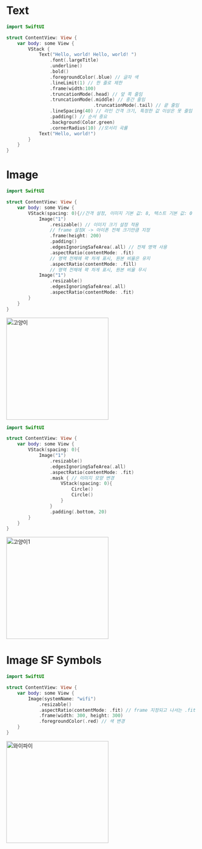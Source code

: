 # Text

```swift
import SwiftUI

struct ContentView: View {
    var body: some View {
        VStack {
            Text("Hello, world! Hello, world! ")
                .font(.largeTitle)
                .underline()
                .bold()
                .foregroundColor(.blue) // 글자 색
                .lineLimit(1) // 한 줄로 제한
                .frame(width:100)
                .truncationMode(.head) // 앞 쪽 줄임
                .truncationMode(.middle) // 중간 줄임
								.truncationMode(.tail) // 끝 줄임
                .lineSpacing(40) // 라인 간격 크기, 특정한 값 이상은 못 줄임
                .padding() // 순서 중요
                .background(Color.green)
                .cornerRadius(10) //모서리 곡률
            Text("Hello, world!")
        }
    }
}
```

# Image

```swift
import SwiftUI

struct ContentView: View {
    var body: some View {
        VStack(spacing: 0){//간격 설정, 이미지 기본 값: 8, 텍스트 기본 값: 0
            Image("1")
                .resizable() // 이미지 크기 설정 적용
                // frame 설정X -> 아이폰 전체 크기만큼 지정
                .frame(height: 200)
                .padding()
                .edgesIgnoringSafeArea(.all) // 전체 영역 사용
                .aspectRatio(contentMode: .fit)
                // 영역 전체에 꽉 차게 표시, 원본 비율은 유지
                .aspectRatio(contentMode: .fill)
                // 영역 전체에 꽉 차게 표시, 원본 비율 무시
            Image("1")
                .resizable()
                .edgesIgnoringSafeArea(.all)
                .aspectRatio(contentMode: .fit)
        }
    }
}
```
<img width="269" alt="고양이" src="https://user-images.githubusercontent.com/76425337/213325814-a8869f2f-adf0-406a-a144-9ddf8114c6f3.png">


```swift
import SwiftUI

struct ContentView: View {
    var body: some View {
        VStack(spacing: 0){
            Image("1")
                .resizable()
                .edgesIgnoringSafeArea(.all)
                .aspectRatio(contentMode: .fit)
                .mask { // 이미지 모양 변경
                    VStack(spacing: 0){
                        Circle()
                        Circle()
                    }
                }
                .padding(.bottom, 20)
        }
    }
}
```
<img width="269" alt="고양이1" src="https://user-images.githubusercontent.com/76425337/213325907-57057a92-e18c-44cf-8bd1-830c54bee44f.png">


# Image SF Symbols

```swift
import SwiftUI

struct ContentView: View {
    var body: some View {
        Image(systemName: "wifi")
            .resizable()
            .aspectRatio(contentMode: .fit) // frame 지정되고 나서는 .fit 불가능
            .frame(width: 300, height: 300)
            .foregroundColor(.red) // 색 변경
    }
}
```
<img width="269" alt="와이파이" src="https://user-images.githubusercontent.com/76425337/213325939-f5e41ab0-ff29-462b-97b0-223ec10e6a16.png">
